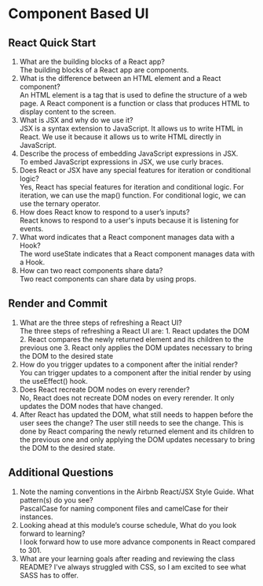 # Component Based UI

## React Quick Start

1. What are the building blocks of a React app?\
The building blocks of a React app are components.
2. What is the difference between an HTML element and a React component?\
An HTML element is a tag that is used to define the structure of a web page. A React component is a function or class that produces HTML to display content to the screen.
3. What is JSX and why do we use it?\
JSX is a syntax extension to JavaScript. It allows us to write HTML in React. We use it because it allows us to write HTML directly in JavaScript.
4. Describe the process of embedding JavaScript expressions in JSX.\
To embed JavaScript expressions in JSX, we use curly braces.
5. Does React or JSX have any special features for iteration or conditional logic?\
Yes, React has special features for iteration and conditional logic. For iteration, we can use the map() function. For conditional logic, we can use the ternary operator.
6. How does React know to respond to a user’s inputs?\
React knows to respond to a user's inputs because it is listening for events.
7. What word indicates that a React component manages data with a Hook?\
The word useState indicates that a React component manages data with a Hook.
8. How can two react components share data?\
Two react components can share data by using props.

## Render and Commit

1. What are the three steps of refreshing a React UI?\
The three steps of refreshing a React UI are:
		1. React updates the DOM
		2. React compares the newly returned element and its children to the previous one
		3. React only applies the DOM updates necessary to bring the DOM to the desired state
2. How do you trigger updates to a component after the initial render?\
You can trigger updates to a component after the initial render by using the useEffect() hook.
3. Does React recreate DOM nodes on every rerender?\
No, React does not recreate DOM nodes on every rerender. It only updates the DOM nodes that have changed.
4. After React has updated the DOM, what still needs to happen before the user sees the change?
The user still needs to see the change. This is done by React comparing the newly returned element and its children to the previous one and only applying the DOM updates necessary to bring the DOM to the desired state.

## Additional Questions

1. Note the naming conventions in the Airbnb React/JSX Style Guide. What pattern(s) do you see?\
PascalCase for naming component files and camelCase for their instances.
2. Looking ahead at this module’s course schedule, What do you look forward to learning?\
I look forward how to use more advance components in React compared to 301.
3. What are your learning goals after reading and reviewing the class README?
I've always struggled with CSS, so I am excited to see what SASS has to offer. 
